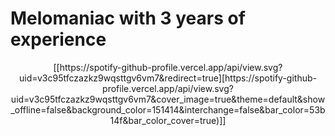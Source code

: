 # Melomaniac with 3 years of experience

<p style="text-align: center;">
[[https://spotify-github-profile.vercel.app/api/view.svg?uid=v3c95tfczazkz9wqsttgv6vm7&redirect=true][https://spotify-github-profile.vercel.app/api/view.svg?uid=v3c95tfczazkz9wqsttgv6vm7&cover_image=true&theme=default&show_offline=false&background_color=151414&interchange=false&bar_color=53b14f&bar_color_cover=true)]]  
</p>
